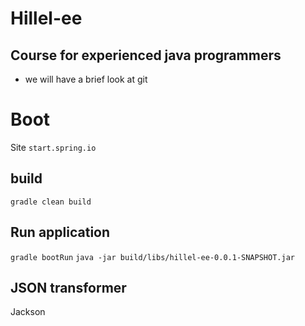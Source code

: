 # Hillel-ee

## Course for experienced java programmers

- we will have a brief look at git 

# Boot
Site `start.spring.io`

## build
`gradle clean build`

## Run application
`gradle bootRun`
`java -jar build/libs/hillel-ee-0.0.1-SNAPSHOT.jar`

## JSON transformer
Jackson